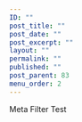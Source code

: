 ```yaml
---
ID: ""
post_title: ""
post_date: ""
post_excerpt: ""
layout: ""
permalink: ""
published: ""
post_parent: 83
menu_order: 2
---
```

Meta Filter Test